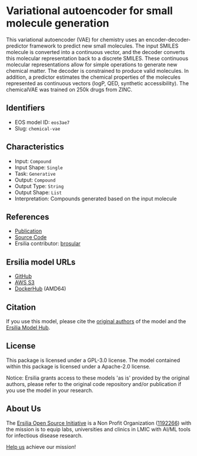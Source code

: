 # Variational autoencoder for small molecule generation

This variational autoencoder (VAE) for chemistry uses an encoder-decoder-predictor framework to predict new small molecules. The input SMILES molecule is converted into a continuous vector, and the decoder converts this molecular representation back to a discrete SMILES. These continuous molecular representations allow for simple operations to generate new chemical matter. The decoder is constrained to produce valid molecules. In addition, a predictor estimates the chemical properties of the molecules represented as continuous vectors (logP, QED, synthetic accessibility). The chemicalVAE was trained on 250k drugs from ZINC.

## Identifiers

* EOS model ID: `eos3ae7`
* Slug: `chemical-vae`

## Characteristics

* Input: `Compound`
* Input Shape: `Single`
* Task: `Generative`
* Output: `Compound`
* Output Type: `String`
* Output Shape: `List`
* Interpretation: Compounds generated based on the input molecule

## References

* [Publication](https://pubs.acs.org/doi/10.1021/acscentsci.7b00572)
* [Source Code](https://github.com/aspuru-guzik-group/chemical_vae)
* Ersilia contributor: [brosular](https://github.com/brosular)

## Ersilia model URLs
* [GitHub](https://github.com/ersilia-os/eos3ae7)
* [AWS S3](https://ersilia-models-zipped.s3.eu-central-1.amazonaws.com/eos3ae7.zip)
* [DockerHub](https://hub.docker.com/r/ersiliaos/eos3ae7) (AMD64)

## Citation

If you use this model, please cite the [original authors](https://pubs.acs.org/doi/10.1021/acscentsci.7b00572) of the model and the [Ersilia Model Hub](https://github.com/ersilia-os/ersilia/blob/master/CITATION.cff).

## License

This package is licensed under a GPL-3.0 license. The model contained within this package is licensed under a Apache-2.0 license.

Notice: Ersilia grants access to these models 'as is' provided by the original authors, please refer to the original code repository and/or publication if you use the model in your research.

## About Us

The [Ersilia Open Source Initiative](https://ersilia.io) is a Non Profit Organization ([1192266](https://register-of-charities.charitycommission.gov.uk/charity-search/-/charity-details/5170657/full-print)) with the mission is to equip labs, universities and clinics in LMIC with AI/ML tools for infectious disease research.

[Help us](https://www.ersilia.io/donate) achieve our mission!